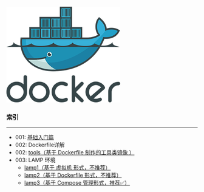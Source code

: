 ![docker logo](./docker.png)

### 索引
---

+ 001: [基础入门篇](./基础入门篇.md)
+ 002: Dockerfile详解
+ 002: [tools（基于 Dockerfile 制作的工具类镜像 ）](./tools/)
+ 003: LAMP 环境
	- [lamp1（基于 虚拟机 形式，不推荐）](./lamp1/)
	- [lamp2（基于 Dockerfile 形式，不推荐）](./lamp2/)
	- [lamp3（基于 Compose 管理形式，推荐✅）](./lamp3/)
